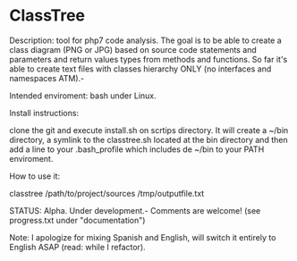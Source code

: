 # ClassTree

Description: tool for php7 code analysis. 
The goal is to be able to create a class diagram (PNG or JPG) based on source code statements and parameters and return values types from methods and functions.
So far it's able to create text files with classes hierarchy ONLY (no interfaces and namespaces ATM).-

Intended enviroment: bash under Linux.

Install instructions:

clone the git and execute install.sh on scrtips directory. 
It will create a ~/bin directory, a symlink to the classtree.sh located at the bin directory and then add a line to your .bash_profile which includes de ~/bin to your PATH enviroment.

How to use it:

classtree /path/to/project/sources /tmp/outputfile.txt


STATUS: Alpha. Under development.- Comments are welcome! (see progress.txt under "documentation")





Note:
I apologize for mixing Spanish and English, will switch it entirely to English ASAP (read: while I refactor).


 